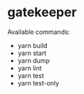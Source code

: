 gatekeeper
=============
Available commands:
- yarn build
- yarn start
- yarn dump
- yarn lint
- yarn test
- yarn test-only